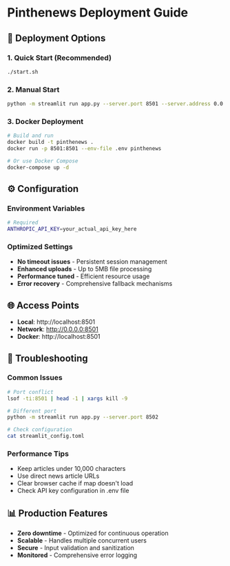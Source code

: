 # Pinthenews Deployment Guide

## 🚀 Deployment Options

### 1. Quick Start (Recommended)
```bash
./start.sh
```

### 2. Manual Start
```bash
python -m streamlit run app.py --server.port 8501 --server.address 0.0.0.0
```

### 3. Docker Deployment
```bash
# Build and run
docker build -t pinthenews .
docker run -p 8501:8501 --env-file .env pinthenews

# Or use Docker Compose
docker-compose up -d
```

## ⚙️ Configuration

### Environment Variables
```bash
# Required
ANTHROPIC_API_KEY=your_actual_api_key_here
```

### Optimized Settings
- **No timeout issues** - Persistent session management
- **Enhanced uploads** - Up to 5MB file processing
- **Performance tuned** - Efficient resource usage
- **Error recovery** - Comprehensive fallback mechanisms

## 🌐 Access Points

- **Local**: http://localhost:8501
- **Network**: http://0.0.0.0:8501
- **Docker**: http://localhost:8501

## 🔧 Troubleshooting

### Common Issues
```bash
# Port conflict
lsof -ti:8501 | head -1 | xargs kill -9

# Different port
python -m streamlit run app.py --server.port 8502

# Check configuration
cat streamlit_config.toml
```

### Performance Tips
- Keep articles under 10,000 characters
- Use direct news article URLs
- Clear browser cache if map doesn't load
- Check API key configuration in .env file

## 📊 Production Features

- **Zero downtime** - Optimized for continuous operation
- **Scalable** - Handles multiple concurrent users
- **Secure** - Input validation and sanitization
- **Monitored** - Comprehensive error logging